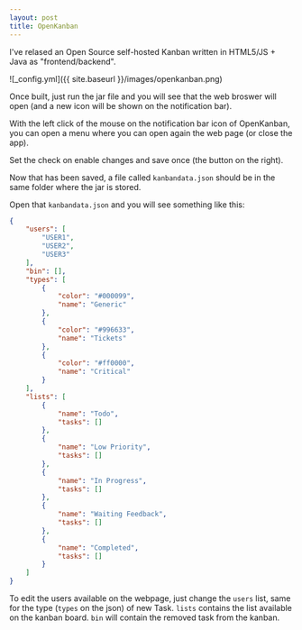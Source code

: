 ```yaml
---
layout: post
title: OpenKanban
---
```


I've relased an Open Source self-hosted Kanban written in HTML5/JS + Java as "frontend/backend". 

![_config.yml]({{ site.baseurl }}/images/openkanban.png)

Once built, just run the jar file and you will see that the web broswer will open (and a new icon will be shown on the notification bar).

With the left click of the mouse on the notification bar icon of OpenKanban, you can open a menu where you can open again the web page (or close the app).

Set the check on enable changes and save once (the button on the right).

Now that has been saved, a file called `kanbandata.json` should be in the same folder where the jar is stored.

Open that `kanbandata.json` and you will see something like this:

```json
{
    "users": [
        "USER1",
        "USER2",
        "USER3"
    ],
    "bin": [],
    "types": [
        {
            "color": "#000099",
            "name": "Generic"
        },
        {
            "color": "#996633",
            "name": "Tickets"
        },
        {
            "color": "#ff0000",
            "name": "Critical"
        }
    ],
    "lists": [
        {
            "name": "Todo",
            "tasks": []
        },
        {
            "name": "Low Priority",
            "tasks": []
        },
        {
            "name": "In Progress",
            "tasks": []
        },
        {
            "name": "Waiting Feedback",
            "tasks": []
        },
        {
            "name": "Completed",
            "tasks": []
        }
    ]
}
```

To edit the users available on the webpage, just change the `users` list, same for the type (`types` on the json) of new Task.
`lists` contains the list available on the kanban board.
`bin` will contain the removed task from the kanban.



